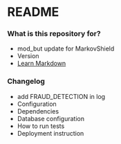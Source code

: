 # README 
### What is this repository for? 

* mod_but update for MarkovShield
* Version
* [Learn Markdown](https://bitbucket.org/tutorials/markdowndemo)

### Changelog ###

* add FRAUD_DETECTION in log
* Configuration
* Dependencies
* Database configuration
* How to run tests
* Deployment instruction


